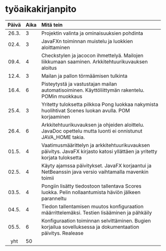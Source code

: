 # työaikakirjanpito

| Päivä | Aika | Mitä tein  |
| :----:|:-----| :-----|
| 26.3. | 3    | Projektin valinta ja ominaisuuksien pohdinta |
| 02.4. | 3    | JavaFXn toiminnan muistelu ja luokkien aloittaminen |
| 09.4. | 4    | Checkstylen ja jacocon ihmettelyä. Mailojen liikkumaan saaminen. Arkkitehtuurikuvauksen aloitus |
| 12.4. | 3    | Mailan ja pallon törmäämisen tulkinta |
| 16.4. | 6    | Pisteytystä ja vastustajan mailan automatisoiminen. Käyttöliittymän rakentelu. POMin muokkaus |
| 25.4. | 3    | Yritetty tuloksetta pilkkoa Pong luokkaa nakymista huolihtivat Scenes luokan avulla. POM korjaaminen|
| 26.4. | 6    | Arkkitehtuurikuvauksen ja ohjeiden aloittelu. JavaDoc opettelu mutta luonti ei onnistunut JAVA_HOME takia.|
| 01.5. | 4    | Vaatimusmäärittelyn ja arkkitehtuurikuvauksen päivitys. JavaFX kirjasto katosi yllättäen ja yritetty korjata tuloksetta|
| 02.5. | 4    | Käyty ajamssa päivitykset. JavaFX korjaantui ja NetBeanssin java versio vaihtamalla mavenkin toimii|
| 03.5. | 4    | Pongiin lisätty tiedostoon tallentava Scores luokka. Pelin nollaantumista häviön jälkeen paranneltu|
| 04.5. | 4    | Tiedon tallentamisen muutos konfiguraation määrrittelemäksi. Testien lisääminen ja pähkäily|
| 05.5. | 6    | Konfiguraation toiminnan selvittäminen. Bugien korjailua sovelluksessa ja dokumentaation päivitys. Realease|
| yht | 50 | | 
